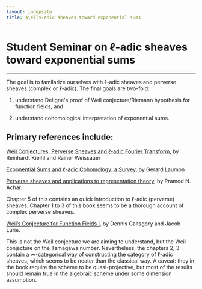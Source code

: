 ```yaml
---
layout: indepsite
title: $\ell$-adic sheaves toward exponential sums
---
```


# Student Seminar on $\ell$-adic sheaves toward exponential sums
---

The goal is to familarize ourselves with $\ell$-adic sheaves and perverse sheaves (complex or $\ell$-adic). The final goals are two-fold: 

1. understand Deligne's proof of Weil conjecture/Riemann hypothesis for function fields, and

2. understand cohomological interpretation of exponential sums.


## Primary references include:

[Weil Conjectures, Perverse Sheaves and $\ell$-adic Fourier Transform](https://link.springer.com/book/10.1007/978-3-662-04576-3), by Reinhardt Kielhl and Rainer Weissauer

[Exponential Sums and $\ell$-adic Cohomology: a Survey](https://link.springer.com/article/10.1007/s11856-000-1278-6), by Gerard Laumon

[Perverse sheaves and applications to representation theory](https://bookstore.ams.org/surv-258/), by Pramod N. Achar.

Chapter 5 of this contains an quick introduction to $\ell$-adic (perverse) sheaves. Chapter 1 to 3 of this book seems to be a thorough account of complex perverse sheaves.

[Weil’s Conjecture for Function Fields I](https://people.math.harvard.edu/~lurie/papers/tamagawa-abridged.pdf), by Dennis Gaitsgory and Jacob Lurie.

This is not the Weil conjecture we are aiming to understand, but the Weil conjecture on the Tamagawa number. Nevertheless, the chapters 2, 3 contain a $\infty$-categorical way of constructing the category of $\ell$-adic sheaves, which seems to be neater than the classical way. A caveat: they in the book require the scheme to be quasi-projective, but most of the results should remain true in the algebraic scheme under some dimension assumption.


